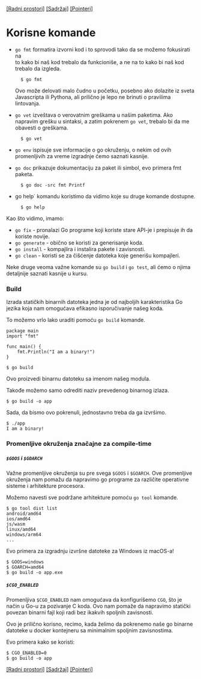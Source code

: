 [[Radni prostori]](08_Radni_prostori.md) [[Sadržaj]](toc.md) [[Pointeri]](10_Pointeri.md)

# Korisne komande

- `go fmt` formatira izvorni kod i to sprovodi tako da se možemo fokusirati na  
   to kako bi naš kod trebalo da funkcioniše, a ne na to kako bi naš kod trebalo da izgleda.

        $ go fmt

    Ovo može delovati malo čudno u početku, posebno ako dolazite iz sveta Javascripta ili Pythona, ali prilično je lepo ne brinuti o pravilima lintovanja.

- `go vet` izveštava o verovatnim greškama u našim paketima. Ako napravim grešku u sintaksi, a zatim pokrenem `go vet`, trebalo bi da me obavesti o greškama.

        $ go vet

- `go env` ispisuje sve informacije o go okruženju, o nekim od ovih promenljivih 
  za vreme izgradnje ćemo saznati kasnije.

- `go doc` prikazuje dokumentaciju za paket ili simbol, evo primera fmt paketa.

        $ go doc -src fmt Printf

- go help` komandu koristimo da vidimo koje su druge komande dostupne.

        $ go help

Kao što vidimo, imamo:

- `go fix` - pronalazi Go programe koji koriste stare API-je i prepisuje ih da koriste novije.
- `go generate` - obično se koristi za generisanje koda.
- `go install` - kompajlira i instalira pakete i zavisnosti.
- `go clean` - koristi se za čišćenje datoteka koje generišu kompajleri.

Neke druge veoma važne komande su `go build` i `go test`, ali ćemo o njima detaljnije saznati kasnije u kursu.

### Build

Izrada statičkih binarnih datoteka jedna je od najboljih karakteristika Go jezika koja nam omogućava efikasno isporučivanje našeg koda.

To možemo vrlo lako uraditi pomoću `go build` komande.
```
package main
import "fmt"

func main() {
	fmt.Println("I am a binary!")
}
```
    $ go build

Ovo proizvedi binarnu datoteku sa imenom našeg modula.

Takođe možemo samo odrediti naziv prevedenog binarnog izlaza.

    $ go build -o app

Sada, da bismo ovo pokrenuli, jednostavno treba da ga izvršimo.

    $ ./app
    I am a binary!

### Promenljive okruženja značajne za compile-time

##### `$GOOS` i `$GOARCH`

Važne promenljive okruženja su pre svega `$GOOS` i `$GOARCH`. Ove promenljive okruženja nam pomažu da napravimo go programe za različite operativne sisteme i  arhitekture procesora.

Možemo navesti sve podržane arhitekture pomoću `go tool` komande.

    $ go tool dist list
    android/amd64
    ios/amd64
    js/wasm
    linux/amd64
    windows/arm64
    ...

Evo primera za izgradnju izvršne datoteke za Windows iz macOS-a!

    $ GOOS=windows 
    $ GOARCH=amd64 
    $ go build -o app.exe
    
##### `$CGO_ENABLED`

Promenljiva `$CGO_ENABLED` nam omogućava da konfigurišemo `CGO`, što je način u Go-u za pozivanje C koda. Ovo nam pomaže da napravimo statički povezan binarni fajl koji radi bez ikakvih spoljnih zavisnosti.

Ovo je prilično korisno, recimo, kada želimo da pokrenemo naše go binarne datoteke u docker kontejneru sa minimalnim spoljnim zavisnostima.

Evo primera kako se koristi:

    $ CGO_ENABLED=0 
    $ go build -o app

[[Radni prostori]](08_Radni_prostori.md) [[Sadržaj]](toc.md) [[Pointeri]](10_Pointeri.md)